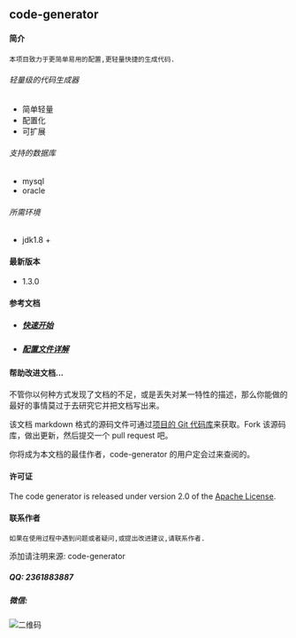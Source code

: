 ## code-generator

#### 简介

```
本项目致力于更简单易用的配置,更轻量快捷的生成代码.
```

###### 轻量级的代码生成器

* 简单轻量
* 配置化
* 可扩展

###### 支持的数据库

* mysql
* oracle

###### 所需环境

* jdk1.8 +

#### 最新版本

- 1.3.0

#### 参考文档

- ##### [快速开始](./quickstart.md)

- ##### [配置文件详解](./config-v1.2.md)

#### 帮助改进文档...

不管你以何种方式发现了文档的不足，或是丢失对某一特性的描述，那么你能做的最好的事情莫过于去研究它并把文档写出来。

该文档 markdown 格式的源码文件可通过[项目的 Git 代码库](https://github.com/zhuyizhuo/code-generator)来获取。Fork 该源码库，做出更新，然后提交一个 pull request 吧。

你将成为本文档的最佳作者，code-generator 的用户定会过来查阅的。

#### 许可证

The code generator is released under version 2.0 of the [Apache License](http://www.apache.org/licenses/LICENSE-2.0).

#### 联系作者

```
如果在使用过程中遇到问题或者疑问,或提出改进建议,请联系作者.
```

添加请注明来源: code-generator

##### QQ: 2361883887

##### 微信:

![二维码](https://github.com/zhuyizhuo/notes/blob/master/wechat.png?raw=true)

